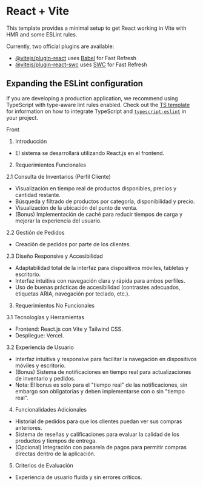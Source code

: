 # React + Vite

This template provides a minimal setup to get React working in Vite with HMR and some ESLint rules.

Currently, two official plugins are available:

- [@vitejs/plugin-react](https://github.com/vitejs/vite-plugin-react/blob/main/packages/plugin-react) uses [Babel](https://babeljs.io/) for Fast Refresh
- [@vitejs/plugin-react-swc](https://github.com/vitejs/vite-plugin-react/blob/main/packages/plugin-react-swc) uses [SWC](https://swc.rs/) for Fast Refresh

## Expanding the ESLint configuration

If you are developing a production application, we recommend using TypeScript with type-aware lint rules enabled. Check out the [TS template](https://github.com/vitejs/vite/tree/main/packages/create-vite/template-react-ts) for information on how to integrate TypeScript and [`typescript-eslint`](https://typescript-eslint.io) in your project.

Front

1. Introducción

- El sistema se desarrollará utilizando React.js en el frontend.

2. Requerimientos Funcionales

2.1 Consulta de Inventarios (Perfil Cliente)

- Visualización en tiempo real de productos disponibles, precios y cantidad restante.
- Búsqueda y filtrado de productos por categoría, disponibilidad y precio.
- Visualización de la ubicación del punto de venta.
- (Bonus) Implementación de caché para reducir tiempos de carga y mejorar la experiencia del usuario.

2.2 Gestión de Pedidos

- Creación de pedidos por parte de los clientes.

2.3 Diseño Responsive y Accesibilidad

- Adaptabilidad total de la interfaz para dispositivos móviles, tabletas y escritorio.
- Interfaz intuitiva con navegación clara y rápida para ambos perfiles.
- Uso de buenas prácticas de accesibilidad (contrastes adecuados, etiquetas ARIA, navegación por teclado, etc.).

3. Requerimientos No Funcionales

3.1 Tecnologías y Herramientas

- Frontend: React.js con Vite y Tailwind CSS.
- Despliegue: Vercel.

3.2 Experiencia de Usuario

- Interfaz intuitiva y responsive para facilitar la navegación en dispositivos móviles y escritorio.
- (Bonus) Sistema de notificaciones en tiempo real para actualizaciones de inventario y pedidos.
- Nota: El bonus es solo para el "tiempo real" de las notificaciones, sin embargo son obligatorias y deben implementarse con o sin "tiempo real".

4. Funcionalidades Adicionales

- Historial de pedidos para que los clientes puedan ver sus compras anteriores.
- Sistema de reseñas y calificaciones para evaluar la calidad de los productos y tiempos de entrega.
- (Opcional) Integración con pasarela de pagos para permitir compras directas dentro de la aplicación.

5. Criterios de Evaluación

- Experiencia de usuario fluida y sin errores críticos.
